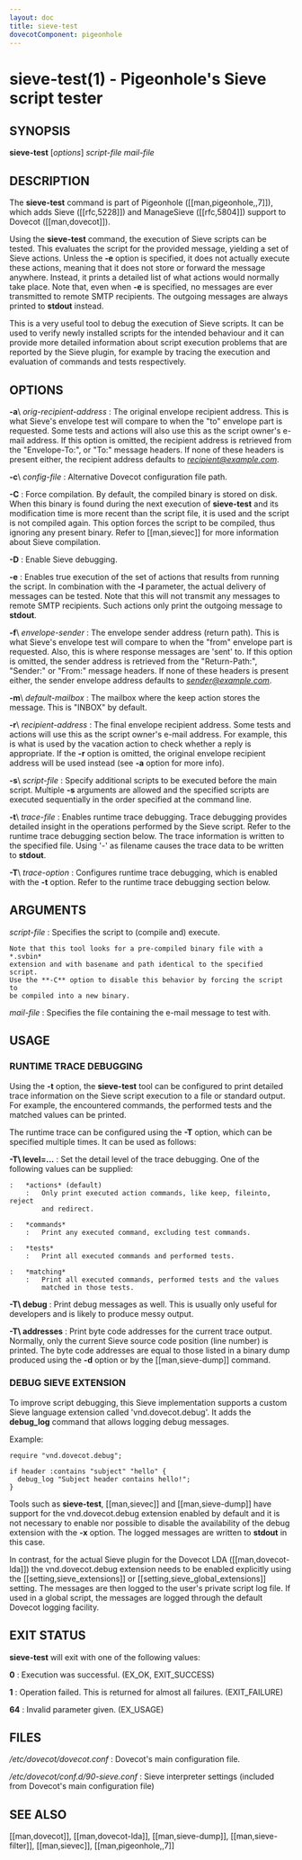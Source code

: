 ```yaml
---
layout: doc
title: sieve-test
dovecotComponent: pigeonhole
---
```


# sieve-test(1) - Pigeonhole's Sieve script tester

## SYNOPSIS

**sieve-test** [*options*] *script-file* *mail-file*

## DESCRIPTION

The **sieve-test** command is part of Pigeonhole ([[man,pigeonhole,,7]]),
which adds Sieve ([[rfc,5228]]) and ManageSieve ([[rfc,5804]]) support to
Dovecot ([[man,dovecot]]).

Using the **sieve-test** command, the execution of Sieve scripts can be
tested. This evaluates the script for the provided message, yielding a
set of Sieve actions. Unless the **-e** option is specified, it does not
actually execute these actions, meaning that it does not store or
forward the message anywhere. Instead, it prints a detailed list of what
actions would normally take place. Note that, even when **-e** is
specified, no messages are ever transmitted to remote SMTP recipients.
The outgoing messages are always printed to **stdout** instead.

This is a very useful tool to debug the execution of Sieve scripts. It
can be used to verify newly installed scripts for the intended behaviour
and it can provide more detailed information about script execution
problems that are reported by the Sieve plugin, for example by tracing
the execution and evaluation of commands and tests respectively.

## OPTIONS

**-a**\ *orig-recipient-address*
:   The original envelope recipient address. This is what Sieve's
    envelope test will compare to when the "to" envelope part is
    requested. Some tests and actions will also use this as the script
    owner's e-mail address. If this option is omitted, the recipient
    address is retrieved from the "Envelope-To:", or "To:" message
    headers. If none of these headers is present either, the recipient
    address defaults to *recipient@example.com*.

**-c**\ *config-file*
:   Alternative Dovecot configuration file path.

**-C**
:   Force compilation. By default, the compiled binary is stored on disk.
    When this binary is found during the next execution of **sieve-test**
    and its modification time is more recent than the script file, it is
    used and the script is not compiled again. This option forces the
    script to be compiled, thus ignoring any present binary. Refer to
    [[man,sievec]] for more information about Sieve compilation.

**-D**
:   Enable Sieve debugging.

<!-- @include: include/option-d.inc -->

**-e**
:   Enables true execution of the set of actions that results from
    running the script. In combination with the **-l** parameter, the
    actual delivery of messages can be tested. Note that this will not
    transmit any messages to remote SMTP recipients. Such actions only
    print the outgoing message to **stdout**.

**-f**\ *envelope-sender*
:   The envelope sender address (return path). This is what Sieve's
    envelope test will compare to when the "from" envelope part is
    requested. Also, this is where response messages are 'sent' to. If
    this option is omitted, the sender address is retrieved from the
    "Return-Path:", "Sender:" or "From:" message headers. If none of
    these headers is present either, the sender envelope address defaults
    to *sender@example.com*.

**-m**\ *default-mailbox*
:   The mailbox where the keep action stores the message. This is "INBOX"
    by default.

<!-- @include: include/option-o.inc -->

**-r**\ *recipient-address*
:   The final envelope recipient address. Some tests and actions will use
    this as the script owner's e-mail address. For example, this is what
    is used by the vacation action to check whether a reply is
    appropriate. If the **-r** option is omitted, the original envelope
    recipient address will be used instead (see **-a** option for more
    info).

**-s**\ *script-file*
:   Specify additional scripts to be executed before the main script.
    Multiple **-s** arguments are allowed and the specified scripts are
    executed sequentially in the order specified at the command line.

**-t**\ *trace-file*
:   Enables runtime trace debugging. Trace debugging provides detailed
    insight in the operations performed by the Sieve script. Refer to the
    runtime trace debugging section below. The trace information is
    written to the specified file. Using '-' as filename causes the trace
    data to be written to **stdout**.

**-T**\ *trace-option*
:   Configures runtime trace debugging, which is enabled with the **-t**
    option. Refer to the runtime trace debugging section below.

<!-- @include: include/option-u-user.inc -->

<!-- @include: include/option-x.inc -->

## ARGUMENTS

*script-file*
:   Specifies the script to (compile and) execute.

    Note that this tool looks for a pre-compiled binary file with a *.svbin*
    extension and with basename and path identical to the specified script.
    Use the **-C** option to disable this behavior by forcing the script to
    be compiled into a new binary.

*mail-file*
:   Specifies the file containing the e-mail message to test with.

## USAGE

### RUNTIME TRACE DEBUGGING

Using the **-t** option, the **sieve-test** tool can be configured to
print detailed trace information on the Sieve script execution to a file
or standard output. For example, the encountered commands, the performed
tests and the matched values can be printed.

The runtime trace can be configured using the **-T** option, which can
be specified multiple times. It can be used as follows:

**-T\ level=...**
:   Set the detail level of the trace debugging. One of the following
    values can be supplied:

    :   *actions* (default)
        :   Only print executed action commands, like keep, fileinto, reject
            and redirect.

    :   *commands*
        :   Print any executed command, excluding test commands.

    :   *tests*
        :   Print all executed commands and performed tests.

    :   *matching*
        :   Print all executed commands, performed tests and the values
            matched in those tests.

**-T\ debug**
:   Print debug messages as well. This is usually only useful for
    developers and is likely to produce messy output.

**-T\ addresses**
:   Print byte code addresses for the current trace output. Normally,
    only the current Sieve source code position (line number) is printed.
    The byte code addresses are equal to those listed in a binary dump
    produced using the **-d** option or by the [[man,sieve-dump]] command.

### DEBUG SIEVE EXTENSION

To improve script debugging, this Sieve implementation supports a custom
Sieve language extension called 'vnd.dovecot.debug'. It adds the
**debug_log** command that allows logging debug messages.

Example:

```
require "vnd.dovecot.debug";

if header :contains "subject" "hello" {
  debug_log "Subject header contains hello!";
}
```

Tools such as **sieve-test**, [[man,sievec]] and [[man,sieve-dump]] have
support for the vnd.dovecot.debug extension enabled by default and it is not
necessary to enable nor possible to disable the availability of the
debug extension with the **-x** option. The logged messages are written
to **stdout** in this case.

In contrast, for the actual Sieve plugin for the Dovecot LDA
([[man,dovecot-lda]]) the vnd.dovecot.debug extension needs to be
enabled explicitly using the [[setting,sieve_extensions]] or
[[setting,sieve_global_extensions]] setting. The messages
are then logged to the user's private script log file. If used in a
global script, the messages are logged through the default Dovecot
logging facility.

## EXIT STATUS

**sieve-test** will exit with one of the following values:

**0**
:   Execution was successful. (EX_OK, EXIT_SUCCESS)

**1**
:   Operation failed. This is returned for almost all failures. (EXIT_FAILURE)

**64**
:   Invalid parameter given. (EX_USAGE)

## FILES

*/etc/dovecot/dovecot.conf*
:   Dovecot's main configuration file.

*/etc/dovecot/conf.d/90-sieve.conf*
:   Sieve interpreter settings (included from Dovecot's main
    configuration file)

<!-- @include: include/reporting-bugs.inc -->

## SEE ALSO

[[man,dovecot]], [[man,dovecot-lda]], [[man,sieve-dump]],
[[man,sieve-filter]], [[man,sievec]], [[man,pigeonhole,,7]]

